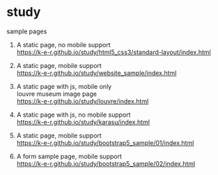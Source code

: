 # study
sample pages

1. A static page, no mobile support<br>
https://k-e-r.github.io/study/html5_css3/standard-layout/index.html

2. A static page, mobile support<br>
https://k-e-r.github.io/study/website_sample/index.html

3. A static page with js, mobile only<br>
louvre museum image page<br>
https://k-e-r.github.io/study/louvre/index.html

4. A static page with js, no mobile support<br>
https://k-e-r.github.io/study/karasu/index.html

5. A static page, mobile support<br>
https://k-e-r.github.io/study/bootstrap5_sample/01/index.html

6. A form sample page, mobile support<br>
https://k-e-r.github.io/study/bootstrap5_sample/02/index.html
